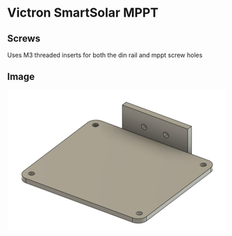 # Victron SmartSolar MPPT

## Screws
Uses M3 threaded inserts for both the din rail and mppt screw holes


## Image
![alt text](image.png)